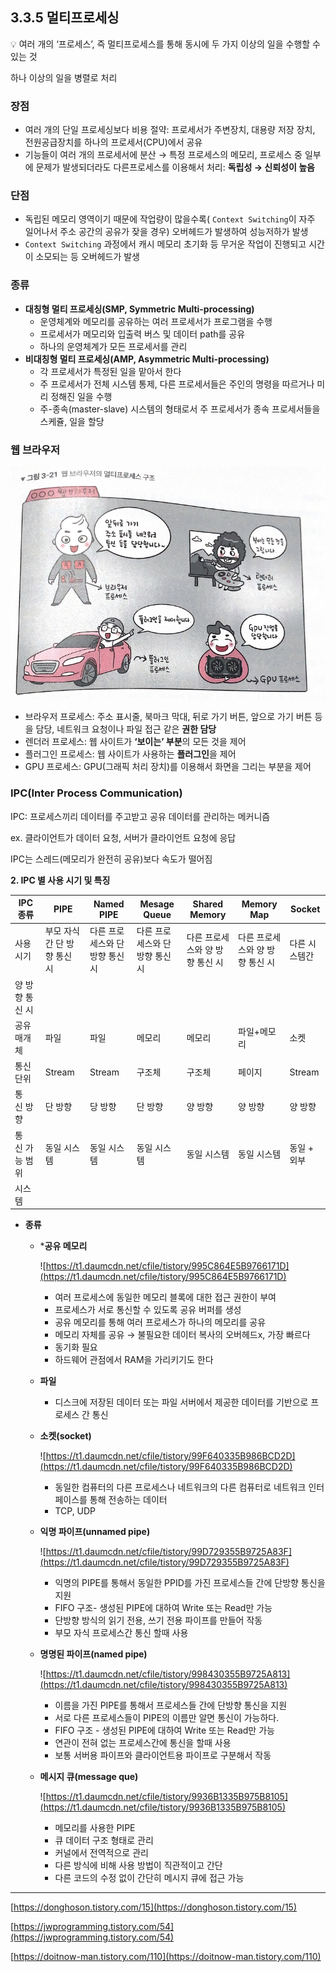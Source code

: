 
## 3.3.5 멀티프로세싱

<aside>
💡 여러 개의 ‘프로세스’, 즉 멀티프로세스를 통해 동시에 두 가지 이상의 일을 수행할 수 있는 것

</aside>

하나 이상의 일을 병렬로 처리

### 장점

- 여러 개의 단일 프로세싱보다 비용 절약: 프로세서가 주변장치, 대용량 저장 장치, 전원공급장치를 하나의 프로세서(CPU)에서 공유
- 기능들이 여러 개의 프로세서에 분산 → 특정 프로세스의 메모리, 프로세스 중 일부에 문제가 발생되더라도 다른프로세스를 이용해서 처리: **독립성 → 신뢰성이 높음**

### 단점

- 독립된 메모리 영역이기 때문에 작업량이 많을수록( `Context Switching`이 자주 일어나서 주소 공간의 공유가 잦을 경우) 오버헤드가 발생하여 성능저하가 발생
- `Context Switching` 과정에서 캐시 메모리 초기화 등 무거운 작업이 진행되고 시간이 소모되는 등 오버헤드가 발생

### 종류

- **대칭형 멀티 프로세싱(SMP, Symmetric Multi-processing)**
    - 운영체계와 메모리를 공유하는 여러 프로세서가 프로그램을 수행
    - 프로세서가 메모리와 입출력 버스 및 데이터 path를 공유
    - 하나의 운영체계가 모든 프로세서를 관리
- **비대칭형 멀티 프로세싱(AMP, Asymmetric Multi-processing)**
    - 각 프로세서가 특정된 일을 맡아서 한다
    - 주 프로세서가 전체 시스템 통제, 다른 프로세서들은 주인의 명령을 따르거나 미리 정해진 일을 수행
    - 주-종속(master-slave) 시스템의 형태로서 주 프로세서가 종속 프로세서들을 스케쥴, 일을 할당

### 웹 브라우저

![C736D489-C491-45B7-AA5C-25BA9E3168EE.jpeg](./img/ch3.3.5_1.jpeg)

- 브라우저 프로세스: 주소 표시줄, 북마크 막대, 뒤로 가기 버튼, 앞으로 가기 버튼 등을 담당, 네트워크 요청이나 파일 접근 같은 **권한 담당**
- 렌더러 프로세스: 웹 사이트가 **‘보이는’ 부분**의 모든 것을 제어
- 플러그인 프로세스: 웹 사이트가 사용하는 **플러그인**을 제어
- GPU 프로세스: GPU(그래픽 처리 장치)를 이용해서 화면을 그리는 부분을 제어

### IPC(Inter Process Communication)

IPC: 프로세스끼리 데이터를 주고받고 공유 데이터를 관리하는 메커니즘

ex. 클라이언트가 데이터 요청, 서버가 클라이언트 요청에 응답

IPC는 스레드(메모리가 완전히 공유)보다 속도가 떨어짐

**2. IPC 별 사용 시기 및 특징**

| IPC 종류 | PIPE | Named PIPE | Mesage Queue | Shared Memory | Memory Map | Socket |
| --- | --- | --- | --- | --- | --- | --- |
| 사용 시기 | 부모 자식 간 단 방향 통신 시 | 다른 프로세스와 단 방향 통신 시 | 다른 프로세스와 단 방향 통신 시 | 다른 프로세스와 양 방향 통신 시 | 다른 프로세스와 양 방향 통신 시 | 다른 시스템간 
양 방향 통신 시 |
| 공유 매개체 | 파일 | 파일 | 메모리 | 메모리 | 파일+메모리 | 소켓 |
| 통신 단위 | Stream | Stream | 구조체 | 구조체 | 페이지 | Stream |
| 통신 방향 | 단 방향 | 당 방향 | 단 방향 | 양 방향 | 양 방향 | 양 방향 |
| 통신 가능 범위 | 동일 시스템 | 동일 시스템 | 동일 시스템 | 동일 시스템 | 동일 시스템 | 동일 + 외부 
시스템 |
- **종류**
    - ***공유 메모리**
        
        ![https://t1.daumcdn.net/cfile/tistory/995C864E5B9766171D](https://t1.daumcdn.net/cfile/tistory/995C864E5B9766171D)
        
        - 여러 프로세스에 동일한 메모리 블록에 대한 접근 권한이 부여
        - 프로세스가 서로 통신할 수 있도록 공유 버퍼를 생성
        - 공유 메모리를 통해 여러 프로세스가 하나의 메모리를 공유
        - 메모리 자체를 공유 → 불필요한 데이터 복사의 오버헤드x, 가장 빠르다
        - 동기화 필요
        - 하드웨어 관점에서 RAM을 가리키기도 한다
    - **파일**
        - 디스크에 저장된 데이터 또는 파일 서버에서 제공한 데이터를 기반으로 프로세스 간 통신
    - **소켓(socket)**
        
        ![https://t1.daumcdn.net/cfile/tistory/99F640335B986BCD2D](https://t1.daumcdn.net/cfile/tistory/99F640335B986BCD2D)
        
        - 동일한 컴퓨터의 다른 프로세스나 네트워크의 다른 컴퓨터로 네트워크 인터페이스를 통해 전송하는 데이터
        - TCP, UDP
    - **익명 파이프(unnamed pipe)**
        
        ![https://t1.daumcdn.net/cfile/tistory/99D729355B9725A83F](https://t1.daumcdn.net/cfile/tistory/99D729355B9725A83F)
        
        - 익명의 PIPE를 통해서 동일한 PPID를 가진 프로세스들 간에 단방향 통신을 지원
        - FIFO 구조- 생성된 PIPE에 대하여 Write 또는 Read만 가능
        - 단방향 방식의 읽기 전용, 쓰기 전용 파이프를 만들어 작동
        - 부모 자식 프로세스간 통신 할때 사용
    - **명명된 파이프(named pipe)**
        
        ![https://t1.daumcdn.net/cfile/tistory/998430355B9725A813](https://t1.daumcdn.net/cfile/tistory/998430355B9725A813)
        
        - 이름을 가진 PIPE를 통해서 프로세스들 간에 단방향 통신을 지원
        - 서로 다른 프로세스들이 PIPE의 이름만 알면 통신이 가능하다.
        - FIFO 구조 - 생성된 PIPE에 대하여 Write 또는 Read만 가능
        - 연관이 전혀 없는 프로세스간에 통신을 할때 사용
        - 보통 서버용 파이프와 클라이언트용 파이프로 구분해서 작동
    - **메시지 큐(message que)**
        
        ![https://t1.daumcdn.net/cfile/tistory/9936B1335B975B8105](https://t1.daumcdn.net/cfile/tistory/9936B1335B975B8105)
        
        - 메모리를 사용한 PIPE
        - 큐 데이터 구조 형태로 관리
        - 커널에서 전역적으로 관리
        - 다른 방식에 비해 사용 방법이 직관적이고 간단
        - 다른 코드의 수정 없이 간단히 메시지 큐에 접근 가능

---

[https://donghoson.tistory.com/15](https://donghoson.tistory.com/15)

[https://jwprogramming.tistory.com/54](https://jwprogramming.tistory.com/54)

[https://doitnow-man.tistory.com/110](https://doitnow-man.tistory.com/110)